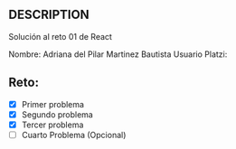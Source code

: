 ## DESCRIPTION

Solución al reto 01 de React

Nombre: Adriana del Pilar Martinez Bautista
Usuario Platzi:

## Reto:
  - [x] Primer problema
  - [x] Segundo problema
  - [x] Tercer problema
  - [ ] Cuarto Problema (Opcional)